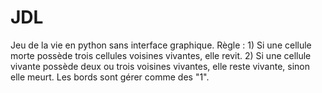 # JDL
Jeu de la vie en python sans interface graphique.
Règle : 1) Si une cellule morte possède trois cellules voisines vivantes, elle revit.
        2) Si une cellule vivante possède deux ou trois voisines vivantes, elle reste vivante, sinon elle meurt.
Les bords sont gérer comme des "1".
